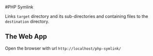 #PHP Symlink

Links `target` directory and its sub-directories and containing files to the `destination` directory.

## The Web App

Open the browser with url `http://localhost/php-symlink/`